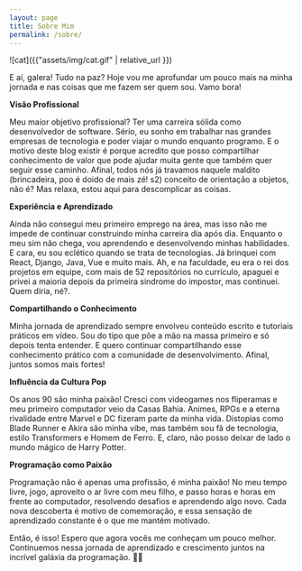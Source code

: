 ```yaml
---
layout: page
title: Sobre Mim
permalink: /sobre/
---
```

![cat]({{"assets/img/cat.gif" | relative_url }})

E aí, galera! Tudo na paz?
Hoje vou me aprofundar um pouco mais na minha jornada e nas coisas que me fazem ser quem sou. Vamo bora!

**Visão Profissional**

Meu maior objetivo profissional? Ter uma carreira sólida como desenvolvedor de software. Sério, eu sonho em trabalhar nas grandes empresas de tecnologia e poder viajar o mundo enquanto programo. E o motivo deste blog existir é porque acredito que posso compartilhar conhecimento de valor que pode ajudar muita gente que também quer seguir esse caminho. Afinal, todos nós já travamos naquele maldito (brincadeira, poo é doido de mais zé! s2) conceito de orientação a objetos, não é? Mas relaxa, estou aqui para descomplicar as coisas.

**Experiência e Aprendizado**

Ainda não consegui meu primeiro emprego na área, mas isso não me impede de continuar construindo minha carreira dia após dia. Enquanto o meu sim não chega, vou aprendendo e desenvolvendo minhas habilidades. E cara, eu sou eclético quando se trata de tecnologias. Já brinquei com React, Django, Java, Vue e muito mais. Ah, e na faculdade, eu era o rei dos projetos em equipe, com mais de 52 repositórios no currículo, apaguei e privei a maioria depois da primeira sindrome do impostor, mas continuei. Quem diria, né?.

**Compartilhando o Conhecimento**

Minha jornada de aprendizado sempre envolveu conteúdo escrito e tutoriais práticos em vídeo. Sou do tipo que põe a mão na massa primeiro e só depois tenta entender. E quero continuar compartilhando esse conhecimento prático com a comunidade de desenvolvimento. Afinal, juntos somos mais fortes!

**Influência da Cultura Pop**

Os anos 90 são minha paixão! Cresci com videogames nos fliperamas e meu primeiro computador veio da Casas Bahia. Animes, RPGs e a eterna rivalidade entre Marvel e DC fizeram parte da minha vida. Distopias como Blade Runner e Akira são minha vibe, mas também sou fã de tecnologia, estilo Transformers e Homem de Ferro. E, claro, não posso deixar de lado o mundo mágico de Harry Potter.

**Programação como Paixão**

Programação não é apenas uma profissão, é minha paixão! No meu tempo livre, jogo, aproveito o ar livre com meu filho, e passo horas e horas em frente ao computador, resolvendo desafios e aprendendo algo novo. Cada nova descoberta é motivo de comemoração, e essa sensação de aprendizado constante é o que me mantém motivado.

Então, é isso! Espero que agora vocês me conheçam um pouco melhor. Continuemos nessa jornada de aprendizado e crescimento juntos na incrível galáxia da programação. 💪🚀
